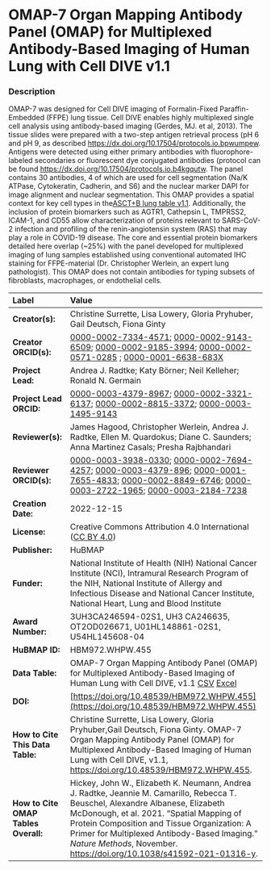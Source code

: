 # OMAP-7 Organ Mapping Antibody Panel (OMAP) for Multiplexed Antibody-Based Imaging of Human Lung with Cell DIVE v1.1

### Description
OMAP-7 was designed for Cell DIVE imaging of Formalin-Fixed Paraffin-Embedded (FFPE) lung tissue. Cell DIVE enables highly multiplexed single cell analysis using antibody-based imaging (Gerdes, MJ. et al, 2013). The tissue slides were prepared with a two-step antigen retrieval process (pH 6 and pH 9, as described https://dx.doi.org/10.17504/protocols.io.bpwumpew. Antigens were detected using either primary antibodies with fluorophore-labeled secondaries or fluorescent dye conjugated antibodies (protocol can be found https://dx.doi.org/10.17504/protocols.io.b4kgqutw. The panel contains 30 antibodies, 4 of which are used for cell segmentation (Na/K ATPase, Cytokeratin, Cadherin, and S6) and the nuclear marker DAPI for image alignment and nuclear segmentation. This OMAP provides a spatial context for key cell types in the[ASCT+B lung table v1.1](https://doi.org/10.48539/HBM323.SGDF.945).   Additionally, the inclusion of protein biomarkers such as AGTR1, Cathepsin L, TMPRSS2, ICAM-1, and CD55 allow characterization of proteins relevant to SARS-CoV-2 infection and profiling of the renin-angiotensin system (RAS) that may play a role in COVID-19 disease. The core and essential protein biomarkers detailed here overlap (~25%) with the panel developed for multiplexed imaging of lung samples established using conventional automated IHC staining for FFPE-material  (Dr. Christopher Werlein, an expert lung pathologist).  This OMAP does not contain antibodies for typing subsets of fibroblasts, macrophages, or endothelial cells.



| Label | Value |
| :------------- |:-------------|
| **Creator(s):** | Christine Surrette, Lisa Lowery, Gloria Pryhuber, Gail Deutsch, Fiona Ginty |
| **Creator ORCID(s):** | [0000-0002-7334-4571](https://orcid.org/0000-0002-7334-4571); [0000-0002-9143-6509](https://orcid.org/0000-0002-9143-6509); [0000-0002-9185-3994](https://orcid.org/0000-0002-9185-3994); [0000-0002-0571-0285](https://orcid.org/0000-0002-0571-0285) ; [0000-0001-6638-683X](https://orcid.org/0000-0001-6638-683X)|
| **Project Lead:** | Andrea J. Radtke; Katy B&ouml;rner; Neil Kelleher; Ronald N. Germain |
| **Project Lead ORCID:** | [0000-0003-4379-8967](https://orcid.org/0000-0003-4379-8967); [0000-0002-3321-6137](https://orcid.org/0000-0002-3321-6137); [0000-0002-8815-3372](https://orcid.org/0000-0002-8815-3372); [0000-0003-1495-9143](https://orcid.org/0000-0003-1495-9143) |
| **Reviewer(s):** |James Hagood, Christopher Werlein, Andrea J. Radtke, Ellen M. Quardokus; Diane C. Saunders; Anna Martinez Casals; Presha Rajbhandari|
| **Reviewer ORCID(s):** |[0000-0003-3938-0330](https://orcid.org/0000-0003-3938-0330); [0000-0002-7694-4257](https://orcid.org/0000-0002-7694-4257); [0000-0003-4379-896](https://orcid.org/0000-0003-4379-896); [0000-0001-7655-4833](https://orcid.org/0000-0001-7655-4833); [0000-0002-8849-6746](https://orcid.org/0000-0002-8849-6746); [0000-0003-2722-1965](https://orcid.org/0000-0003-2722-1965); [0000-0003-2184-7238](https://orcid.org/0000-0003-2184-7238)  
| **Creation Date:** | 2022-12-15|
| **License:** | Creative Commons Attribution 4.0 International ([CC BY 4.0](https://creativecommons.org/licenses/by/4.0/)) |
| **Publisher:** | HuBMAP |
| **Funder:** | National Institute of Health (NIH) National Cancer Institute (NCI), Intramural Research Program of the NIH, National Institute of Allergy and Infectious Disease and National Cancer Institute, National Heart, Lung and Blood Institute|
| **Award Number:** | 3UH3CA246594-02S1, UH3 CA246635, OT2OD026671, U01HL148861-02S1,  U54HL145608-04 |
| **HuBMAP ID:** |HBM972.WHPW.455|
| **Data Table:** | OMAP-7 Organ Mapping Antibody Panel (OMAP) for Multiplexed Antibody-Based Imaging of Human Lung with Cell DIVE, v1.1 [CSV](https://hubmapconsortium.github.io/ccf-releases/v1.3/omap/omap-7-lung-cell-dive.csv) [Excel](https://hubmapconsortium.github.io/ccf-releases/v1.3/omap/omap-7-lung-cell-dive.xlsx) |
| **DOI:** | [https://doi.org/10.48539/HBM972.WHPW.455](https://doi.org/10.48539/HBM972.WHPW.455) |
| **How to Cite This Data Table:** |Christine Surrette, Lisa Lowery, Gloria Pryhuber,Gail Deutsch, Fiona Ginty. OMAP-7 Organ Mapping Antibody Panel (OMAP) for Multiplexed Antibody-Based Imaging of Human Lung with Cell DIVE, v1.1, https://doi.org/10.48539/HBM972.WHPW.455. |
| **How to Cite OMAP Tables Overall:** | Hickey, John W., Elizabeth K. Neumann, Andrea J. Radtke, Jeannie M. Camarillo, Rebecca T. Beuschel, Alexandre Albanese, Elizabeth McDonough, et al. 2021. “Spatial Mapping of Protein Composition and Tissue Organization: A Primer for Multiplexed Antibody-Based Imaging.” *Nature Methods*, November. https://doi.org/10.1038/s41592-021-01316-y. |

